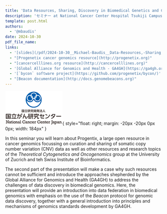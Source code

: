 ```yaml
---
title: 'Data Resources, Sharing, Discovery in Biomedical Genetics and Cancer Genomics'
description: 'セミナー at National Cancer Center Hospital Tsukiji Campus'
template: post.html 
authors:
  - '@mbaudis'
date: 2024-10-30
pdf_file_name:
links:
  - '[slides](/pdf/2024-10-30__Michael-Baudis__Data-Resources,-Sharing,-Discovery-in-Biomedical-Genetics-and-Cancer-Genomics__NCC-Chiba-Tsukiji.pdf)'
  - "[Progenetix cancer genomics resource](http://progenetix.org)"
  - "[cancercelllines.org resource](http://cancercelllines.org)"
  - '[Global Alliance for Genomics and Health - GA4GH](https://ga4gh.org)'
  - '[`bycon` software project](https://github.com/progenetix/bycon/)'
  - "[Beacon documentation](http://docs.genomebeacons.org)"
---
```


![](/img/logo-NCC-Japan.png){ style="float: right; margin: -20px -20px 0px 0px; width: 184px" }

In this seminar you will learn about Progentix, a large open resource in cancer
genomics focussing on curation and sharing of somatic copy number variation (CNV)
data as well as other resources and research topics of the _Theoretical Cytogenetics and Oncogenomics_
group at the University of Zucrich and teh Swiss Institute of Bioinformatics.

The second part of the presentation will make a case why such resources cannot be
sufficient and introduce the approaches shepherded by the Global Alliance for Genomics
and Health (GA4GH)<!--more--> to address the challenges of
data discovery in biomedical genomics. Here, the presentation will provide an introduction
into data federation in biomedical genomics with emphasis on the use of the <i>Beacon</i>
protocol for genomic data discovery, together with a general introduction into principles and mechanisms of genomics standards development by GA4GH.

